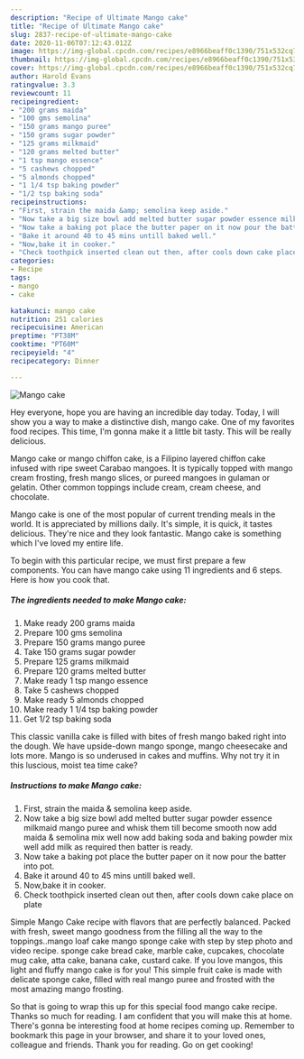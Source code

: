 ```yaml
---
description: "Recipe of Ultimate Mango cake"
title: "Recipe of Ultimate Mango cake"
slug: 2837-recipe-of-ultimate-mango-cake
date: 2020-11-06T07:12:43.012Z
image: https://img-global.cpcdn.com/recipes/e8966beaff0c1390/751x532cq70/mango-cake-recipe-main-photo.jpg
thumbnail: https://img-global.cpcdn.com/recipes/e8966beaff0c1390/751x532cq70/mango-cake-recipe-main-photo.jpg
cover: https://img-global.cpcdn.com/recipes/e8966beaff0c1390/751x532cq70/mango-cake-recipe-main-photo.jpg
author: Harold Evans
ratingvalue: 3.3
reviewcount: 11
recipeingredient:
- "200 grams maida"
- "100 gms semolina"
- "150 grams mango puree"
- "150 grams sugar powder"
- "125 grams milkmaid"
- "120 grams melted butter"
- "1 tsp mango essence"
- "5 cashews chopped"
- "5 almonds chopped"
- "1 1/4 tsp baking powder"
- "1/2 tsp baking soda"
recipeinstructions:
- "First, strain the maida &amp; semolina keep aside."
- "Now take a big size bowl add melted butter sugar powder essence milkmaid mango puree and whisk them till become smooth now add maida &amp; semolina mix well now add baking soda and baking powder mix well add milk as required then batter is ready."
- "Now take a baking pot place the butter paper on it now pour the batter into pot."
- "Bake it around 40 to 45 mins untill baked well."
- "Now,bake it in cooker."
- "Check toothpick inserted clean out then, after cools down cake place on plate"
categories:
- Recipe
tags:
- mango
- cake

katakunci: mango cake 
nutrition: 251 calories
recipecuisine: American
preptime: "PT38M"
cooktime: "PT60M"
recipeyield: "4"
recipecategory: Dinner

---
```



![Mango cake](https://img-global.cpcdn.com/recipes/e8966beaff0c1390/751x532cq70/mango-cake-recipe-main-photo.jpg)

Hey everyone, hope you are having an incredible day today. Today, I will show you a way to make a distinctive dish, mango cake. One of my favorites food recipes. This time, I'm gonna make it a little bit tasty. This will be really delicious.

Mango cake or mango chiffon cake, is a Filipino layered chiffon cake infused with ripe sweet Carabao mangoes. It is typically topped with mango cream frosting, fresh mango slices, or pureed mangoes in gulaman or gelatin. Other common toppings include cream, cream cheese, and chocolate.

Mango cake is one of the most popular of current trending meals in the world. It is appreciated by millions daily. It's simple, it is quick, it tastes delicious. They're nice and they look fantastic. Mango cake is something which I've loved my entire life.


To begin with this particular recipe, we must first prepare a few components. You can have mango cake using 11 ingredients and 6 steps. Here is how you cook that.

<!--inarticleads1-->

##### The ingredients needed to make Mango cake:

1. Make ready 200 grams maida
1. Prepare 100 gms semolina
1. Prepare 150 grams mango puree
1. Take 150 grams sugar powder
1. Prepare 125 grams milkmaid
1. Prepare 120 grams melted butter
1. Make ready 1 tsp mango essence
1. Take 5 cashews chopped
1. Make ready 5 almonds chopped
1. Make ready 1 1/4 tsp baking powder
1. Get 1/2 tsp baking soda


This classic vanilla cake is filled with bites of fresh mango baked right into the dough. We have upside-down mango sponge, mango cheesecake and lots more. Mango is so underused in cakes and muffins. Why not try it in this luscious, moist tea time cake? 

<!--inarticleads2-->

##### Instructions to make Mango cake:

1. First, strain the maida &amp; semolina keep aside.
1. Now take a big size bowl add melted butter sugar powder essence milkmaid mango puree and whisk them till become smooth now add maida &amp; semolina mix well now add baking soda and baking powder mix well add milk as required then batter is ready.
1. Now take a baking pot place the butter paper on it now pour the batter into pot.
1. Bake it around 40 to 45 mins untill baked well.
1. Now,bake it in cooker.
1. Check toothpick inserted clean out then, after cools down cake place on plate


Simple Mango Cake recipe with flavors that are perfectly balanced. Packed with fresh, sweet mango goodness from the filling all the way to the toppings..mango loaf cake mango sponge cake with step by step photo and video recipe. sponge cake bread cake, marble cake, cupcakes, chocolate mug cake, atta cake, banana cake, custard cake. If you love mangos, this light and fluffy mango cake is for you! This simple fruit cake is made with delicate sponge cake, filled with real mango puree and frosted with the most amazing mango frosting. 

So that is going to wrap this up for this special food mango cake recipe. Thanks so much for reading. I am confident that you will make this at home. There's gonna be interesting food at home recipes coming up. Remember to bookmark this page in your browser, and share it to your loved ones, colleague and friends. Thank you for reading. Go on get cooking!
